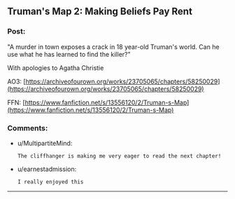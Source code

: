 ## Truman's Map 2: Making Beliefs Pay Rent

### Post:

"A murder in town exposes a crack in 18 year-old Truman's world. Can he use what he has learned to find the killer?"

With apologies to Agatha Christie

AO3: [https://archiveofourown.org/works/23705065/chapters/58250029](https://archiveofourown.org/works/23705065/chapters/58250029)

FFN: [https://www.fanfiction.net/s/13556120/2/Truman-s-Map](https://www.fanfiction.net/s/13556120/2/Truman-s-Map)

### Comments:

- u/MultipartiteMind:
  ```
  The cliffhanger is making me very eager to read the next chapter!
  ```

- u/earnestadmission:
  ```
  I really enjoyed this
  ```

---

